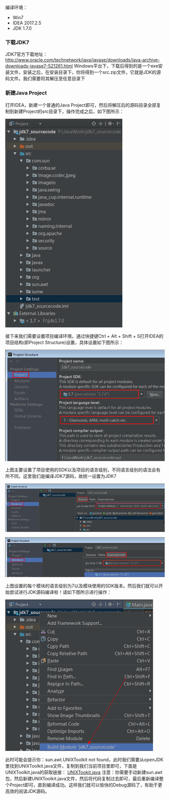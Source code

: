 编译环境：
* Win7
* IDEA 2017.2.5
* JDK 1.7.0

### 下载JDK7
JDK7官方下载地址：http://www.oracle.com/technetwork/java/javase/downloads/java-archive-downloads-javase7-521261.html
Windows平台下，下载后得到的是一个exe安装文件，安装之后，在安装目录下，你将得到一个src.zip文件，它就是JDK的源码文件。我们需要将其解压至任意目录下

### 新建Java Project
打开IDEA，新建一个普通的Java Project即可，然后将解压后的源码目录全部复制到新建Project的src目录下，操作完成之后，如下图所示：

![](https://github.com/yida-lxw/blog/blob/master/20180724/images/_1532362453_11961.png?raw=true)

接下来我们需要设置项目编译环境，通过快捷键Ctrl + Alt + Shift + S打开IDEA的项目结构(即Project Structure)设置，具体设置如下图所示：

![](https://github.com/yida-lxw/blog/blob/master/20180724/images/_1532362770_9715.png?raw=true)

上图主要设置了项目使用的SDK以及项目的语言级别，不同语言级别的语法会有所不同，这里我们是编译JDK7源码，故统一设置为JDK7

![](https://github.com/yida-lxw/blog/blob/master/20180724/images/_1532362899_329.png?raw=true)

![](https://github.com/yida-lxw/blog/blob/master/20180724/images/_1532363216_11431.png?raw=true)

上图设置的每个模块的语言级别为7以及模块使用的SDK版本。然后我们就可以开始尝试进行JDK源码编译啦！请如下图所示进行操作：

![](https://github.com/yida-lxw/blog/blob/master/20180724/images/_1532363369_12574.png?raw=true)

此时可能会提示你：sun.awt.UNIXToolkit not found，此时我们需要从openJDK里找到UNIXToolkit.java文件，复制到我们当前项目里即可，下面是UNIXToolkit.java的获取链接：
[UNIXTookit.java](http://hg.openjdk.java.net/jdk7/jdk7/jdk/file/5f452be1691e/src/solaris/classes/sun/awt/UNIXToolkit.java)
注意：你需要手动新建sun.awt包，然后新建UNIXToolkit.java文件，然后将代码复制过去即可，最后重新编译整个Project即可，直到编译成功。这样我们就可以愉快的Debug源码了，有助于更高效的阅读JDK源码。